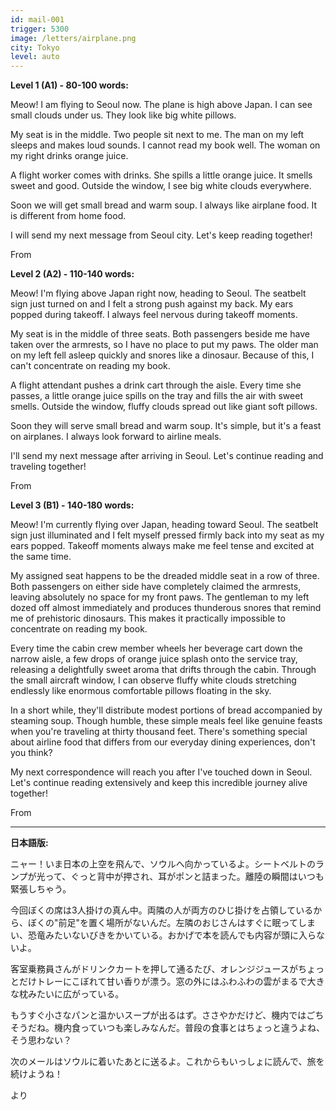 ```yaml
---
id: mail-001
trigger: 5300
image: /letters/airplane.png
city: Tokyo
level: auto
---
```


**Level 1 (A1) - 80-100 words:**

Meow! I am flying to Seoul now. The plane is high above Japan. I can see small clouds under us. They look like big white pillows.

My seat is in the middle. Two people sit next to me. The man on my left sleeps and makes loud sounds. I cannot read my book well. The woman on my right drinks orange juice.

A flight worker comes with drinks. She spills a little orange juice. It smells sweet and good. Outside the window, I see big white clouds everywhere.

Soon we will get small bread and warm soup. I always like airplane food. It is different from home food.

I will send my next message from Seoul city. Let's keep reading together!

From <name>

**Level 2 (A2) - 110-140 words:**

Meow! I'm flying above Japan right now, heading to Seoul. The seatbelt sign just turned on and I felt a strong push against my back. My ears popped during takeoff. I always feel nervous during takeoff moments.

My seat is in the middle of three seats. Both passengers beside me have taken over the armrests, so I have no place to put my paws. The older man on my left fell asleep quickly and snores like a dinosaur. Because of this, I can't concentrate on reading my book.

A flight attendant pushes a drink cart through the aisle. Every time she passes, a little orange juice spills on the tray and fills the air with sweet smells. Outside the window, fluffy clouds spread out like giant soft pillows.

Soon they will serve small bread and warm soup. It's simple, but it's a feast on airplanes. I always look forward to airline meals.

I'll send my next message after arriving in Seoul. Let's continue reading and traveling together!

From <name>

**Level 3 (B1) - 140-180 words:**

Meow! I'm currently flying over Japan, heading toward Seoul. The seatbelt sign just illuminated and I felt myself pressed firmly back into my seat as my ears popped. Takeoff moments always make me feel tense and excited at the same time.

My assigned seat happens to be the dreaded middle seat in a row of three. Both passengers on either side have completely claimed the armrests, leaving absolutely no space for my front paws. The gentleman to my left dozed off almost immediately and produces thunderous snores that remind me of prehistoric dinosaurs. This makes it practically impossible to concentrate on reading my book.

Every time the cabin crew member wheels her beverage cart down the narrow aisle, a few drops of orange juice splash onto the service tray, releasing a delightfully sweet aroma that drifts through the cabin. Through the small aircraft window, I can observe fluffy white clouds stretching endlessly like enormous comfortable pillows floating in the sky.

In a short while, they'll distribute modest portions of bread accompanied by steaming soup. Though humble, these simple meals feel like genuine feasts when you're traveling at thirty thousand feet. There's something special about airline food that differs from our everyday dining experiences, don't you think?

My next correspondence will reach you after I've touched down in Seoul. Let's continue reading extensively and keep this incredible journey alive together!

From <name>

---

**日本語版:**

ニャー！いま日本の上空を飛んで、ソウルへ向かっているよ。シートベルトのランプが光って、ぐっと背中が押され、耳がポンと詰まった。離陸の瞬間はいつも緊張しちゃう。

今回ぼくの席は3人掛けの真ん中。両隣の人が両方のひじ掛けを占領しているから、ぼくの"前足"を置く場所がないんだ。左隣のおじさんはすぐに眠ってしまい、恐竜みたいないびきをかいている。おかげで本を読んでも内容が頭に入らないよ。

客室乗務員さんがドリンクカートを押して通るたび、オレンジジュースがちょっとだけトレーにこぼれて甘い香りが漂う。窓の外にはふわふわの雲がまるで大きな枕みたいに広がっている。

もうすぐ小さなパンと温かいスープが出るはず。ささやかだけど、機内ではごちそうだね。機内食っていつも楽しみなんだ。普段の食事とはちょっと違うよね、そう思わない？

次のメールはソウルに着いたあとに送るよ。これからもいっしょに読んで、旅を続けようね！

<name>より